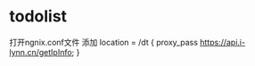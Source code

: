 # todolist
打开ngnix.conf文件 添加
  location = /dt {
          proxy_pass https://api.i-lynn.cn/getIpInfo;
         }
